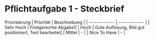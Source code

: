 # Pflichtaufgabe 1 - Steckbrief

Priorisierung
| Priorität  | Beschreibung |
| ------------- | ------------- |
| Sehr Hoch  | Fristgerechte Abgabe!|
| Hoch  | Gute Auflösung, Bild gut positioniert, Text bearbeitet|
| Mittel  |  -  |
| Nice To Have  |  -  |
